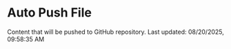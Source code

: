 # Auto Push File

Content that will be pushed to GitHub repository.
Last updated: 08/20/2025, 09:58:35 AM